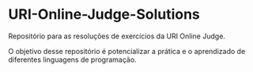 # URI-Online-Judge-Solutions

Repositório para as resoluções de exercícios da URI Online Judge.

O objetivo desse repositório é potencializar a prática e o aprendizado de diferentes linguagens de programação.
